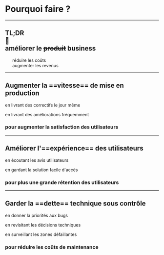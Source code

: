 # Pourquoi faire **?**

---
<style scoped>
section {
    text-align: center
}
ul {
    list-style-type: none
}
</style>

## **TL**;**DR**<br>🔻<br>améliorer le **~~produit~~** business

* réduire les coûts
* augmenter les revenus

---

## Augmenter la ==vitesse== de mise en production

en livrant des correctifs le jour même

en livrant des améliorations fréquemment

### pour augmenter la satisfaction des utilisateurs

<!--
les équipes doivent avoir une autonomie pour prendre la décision
de mettre en production
-->

---

## Améliorer l'==expérience== des utilisateurs

en écoutant les avis utilisateurs

en gardant la solution facile d'accès

### pour plus une grande rétention des utilisateurs

<!--
lire,écouter les retours fait sur les stores, TrustPilot
faire le point avec les équipes de support
observer les tendances de vos utilisateurs (fréquence d'utilisation, temps passé pour une action)
évitant les designs non revus et solutions sur un coin de bureau qui pénalisent les utilisateurs au profit de la mise en production
-->

---

## Garder la ==dette== technique sous contrôle

en donner la priorités aux bugs

en revisitant les décisions techniques

en surveillant les zones défaillantes

### pour réduire les coûts de maintenance

<!--
corriger les bugs existants avant d'ajouter des nouvelles fonctionnalités
meme les plus mineurs, sinon ils vont s'accumuler... on peut corriger en ne pas corrigeant
n'ajoutez pas de nouvelles fonctionnalités sans revoir les décisions techniques,
tous les problèmes ne sont pas toujours visibles, pensez a garder un œil sur les resources, les logs d'erreurs,
et l'absence de log ou de consommation de resources
-->
